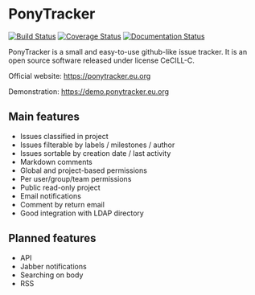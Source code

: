 PonyTracker
===========

[![Build Status](https://travis-ci.org/ponytracker/ponytracker.svg?branch=master)](https://travis-ci.org/ponytracker/ponytracker)
[![Coverage Status](https://coveralls.io/repos/ponytracker/ponytracker/badge.svg?branch=master&service=github)](https://coveralls.io/github/ponytracker/ponytracker?branch=master)
[![Documentation Status](https://readthedocs.org/projects/ponytracker/badge/?version=latest)](https://readthedocs.org/projects/ponytracker/?badge=latest)

PonyTracker is a small and easy-to-use github-like issue tracker.
It is an open source software released under license CeCILL-C.


Official website: https://ponytracker.eu.org

Demonstration: https://demo.ponytracker.eu.org


Main features
-------------

* Issues classified in project
* Issues filterable by labels / milestones / author
* Issues sortable by creation date / last activity
* Markdown comments
* Global and project-based permissions
* Per user/group/team permissions
* Public read-only project
* Email notifications
* Comment by return email
* Good integration with LDAP directory


Planned features
---------------
* API
* Jabber notifications
* Searching on body
* RSS
